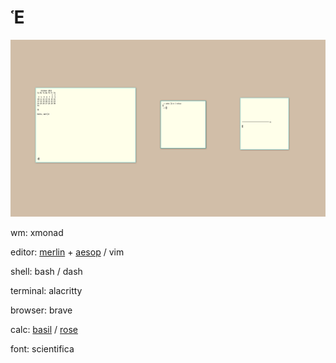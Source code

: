 # Ἑ

<img src="9.png" alt="rice">

wm: xmonad

editor: [merlin](https://merlinfo.github.io) + [aesop](https://github.com/merlinfo/aesop) / vim

shell: bash / dash

terminal: alacritty

browser: brave

calc: [basil](https://github.com/geremachek/basil) / [rose](https://github.com/geremachek/rose)

font: scientifica 
